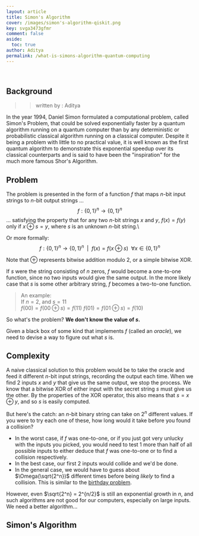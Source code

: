 ```yaml
---
layout: article
title: Simon's Algorithm
cover: /images/simon's-algorithm-qiskit.png
key: svga3473gfmr
comment: false
aside:
  toc: true
author: Aditya
permalink: /what-is-simons-algorithm-quantum-computing
---
```


<br>

<!--more-->

## Background

>> written by : Aditya

In the year 1994, Daniel Simon formulated a computational problem, called Simon's Problem, that could be solved exponentially faster by a quantum algorithm running on a quantum computer than by any deterministic or probabilistic classical algorithm running on a classical computer. Despite it being a problem with little to no practical value, it is well known as the first quantum algorithm to demonstrate this exponential speedup over its classical counterparts and is said to have been the "inspiration" for the much more famous Shor's Algorithm.

## Problem

The problem is presented in the form of a function $f$ that maps $n$-bit input strings to $n$-bit output strings ...
$$f: \{0,1\}^n \rightarrow \{0,1\}^n$$
... satisfying the property that for any two $n$-bit strings $x$ and $y$, $f(x) = f(y)$ only if $x \oplus s = y$, where $s$ is an unknown $n$-bit string.\

Or more formally:
$$
f: \{0,1\}^n \rightarrow \{0,1\}^n\:\:\vert\:\: f(x) = f(x \oplus s) \:\:\forall x \in \{0,1\}^n 
$$

Note that $\oplus$ represents bitwise addition modulo 2, or a simple bitwise XOR.

If $s$ were the string consisting of $n$ zeros, $f$ would become a one-to-one function, since no two inputs would give the same output. In the more likely case that $s$ is some other arbitrary string, $f$ becomes a two-to-one function.

> An example:  
  If $n = 2$, and $s = 11$  
  $f(00) = f(00 \oplus s) = f(11)$
  $f(01) = f(01 \oplus s) = f(10)$

So what's the problem? **We don't know the value of $s$.** 

Given a black box of some kind that implements $f$ (called an _oracle_), we need to devise a way to figure out what $s$ is.

## Complexity 

A naive classical solution to this problem would be to take the oracle and feed it different $n$-bit input strings, recording the output each time. When we find 2 inputs $x$ and $y$ that give us the same output, we stop the process. We know that a bitwise XOR of either input with the secret string $s$ must give us the other. By the properties of the XOR operator, this also means that $s = x \oplus y$, and so $s$ is easily computed.

But here's the catch: an $n$-bit binary string can take on $2^n$ different values. If you were to try each one of these, how long would it take before you found a collision?
- In the worst case, if $f$ was one-to-one, or if you just got very unlucky with the inputs you picked, you would need to test 1 more than half of all possible inputs to either deduce that $f$ was one-to-one or to find a collision respectively.
- In the best case, our first 2 inputs would collide and we'd be done.
- In the general case, we would have to guess about $\Omega(\sqrt{2^n})$ different times before being _likely_ to find a collision. This is similar to the [birthday problem](https://en.wikipedia.org/wiki/Birthday_problem).

However, even $\sqrt{2^n} = 2^{n/2}$ is still an exponential growth in $n$, and such algorithms are not good for our computers, especially on large inputs. We need a better algorithm...

## Simon's Algorithm